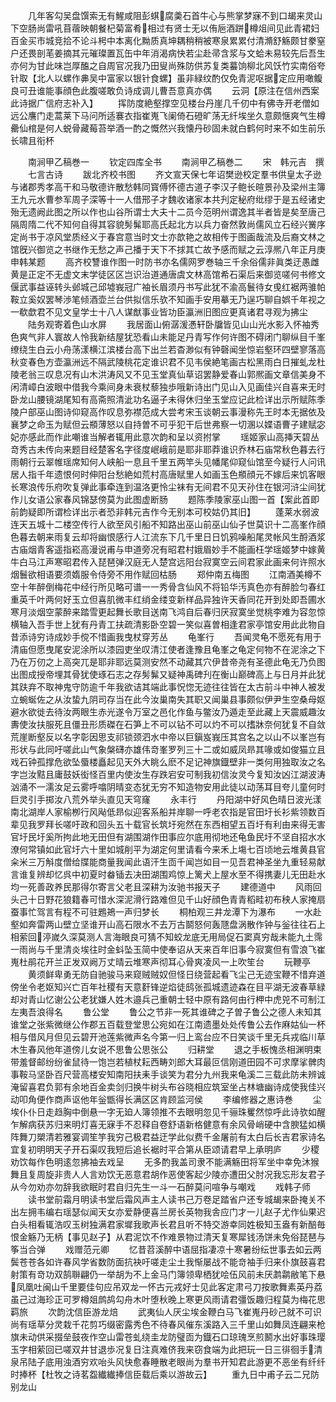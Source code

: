 <!-- { "loadSidebar": true } -->
　　几年客勾吴盘馔索无有鯹咸阻彭蜞腐羮石首牛心与熊掌梦寐不到口朅来灵山下空肠尚雷吼苜蓿映朝餐杞菊富肴相过有贤士无以侑巵酒跰樽俎间见此青裙妇百金买市城竞拾不论斗枵中本离化黝质真坤耦稍稍被寒泉累累付清滫舒觞颇甘豢窒户还畏剖芼姜摘其元璀璨置瓦缶中年消渴病快若尘赴帚含浆与文蛤未易较先后吾生亦何为甘此味岂厚醢之自周官况我乃田叟尚殊防供苏复类蟇饷柳北风饫竹实南俗夸针取【北人以螺作丳吴中富家以银针食螺】虽非緑纹酌仅免青泥呕据定应用噉鳆良可丑谁能事顔色此腹嗟敢负诗成调儿曹吾意真亦偶
　　云洞【原注在信州西案此诗据广信府志补入】
　　挥防度絶壑撑空见楼台丹崖几千仞中有佛寺开老僧如远公譍门走蒿莱下马问所适褰衣指崔嵬飞阑倚石磴旷荡无纤埃坐久意颇惬爽气生樽罍仙棺是何人蜕骨藏莓苔举酒一酌之慨然兴我懐丹砂固未就白鹤何时来不如生前乐长啸且衔杯






　　南涧甲乙稿巻一
　　钦定四库全书
　　南涧甲乙稿巻二
　　宋　韩元吉　撰
　　七言古诗
　　跋北齐校书图
　　齐文宣天保七年诏樊逊校定羣书供皇太子逊与诸郡秀孝高干和马敬德许散愁韩同寳傅怀德古道子李汉子鲍长暄景孙及梁州主簿王九元水曹参军周子深等十一人借邢子才魏收诸家本共刋定秘府纰缪于是五经诸史殆无遗阙此图之所以作也山谷所谓士大夫十二员今范明州谓逸其半者皆是矣至唐己隔周隋二代不知何自得其容貌髣髴耶高氏起北方以兵力奋然敦尚儒风立石经兴黉序定尚书于凉风堂质经义于春宫意当时文士亦歆艳之故相传于图画哉流及后裔文林之馆旣兴御览之书继作无愁之声己播于天下不捄其亡故予感而赋之云淳熈八年正月庚申韩某题
　　高齐校讐谁作图一时防书亦名儒网罗巻轴三千余俗儒非眞类迂愚雌黄是正定不无虚文末学徒区区岂识治道通唐虞文林高馆希石渠后来御览嗟何书修文偃武事益诬转头邺城己邱墟峩冠广袖长眉须丹书写此犹不渝高鬟待女曵红裾两骓帕鞍立奚奴罢琴渉笔倾酒壶兰台供拟信乐欤不知画手安用摹无乃逞巧聊自娯千年视之一欷歔君不见文皇学士十八人谋猷事业皆功臣瀛洲旧图应更真诸君寻观为拂尘
　　陆务观寄着色山水屏
　　我居面山俯潺湲慿轩卧牖皆见山山光水影入怀袖秀色爽气非人寰故人怜我新结屋犹恐看山未能足丹青写作何许图不碍闭门聊纵目千峯缭绕生白云小舟荡漾横江滨楼台高下出兰若杳渺似有钟磬闻坐惊岩壑环四壁寥落高秋变春色方壶瀛洲远不隔武陵桃花定谁识君不见韦侯絶笔画古松黑雨白日摧虬龙杜陵老翁三叹息况有山木洪涛风又不见玉堂真仙草诏罢静爱春山郭熈画文章信美身不闲清嶂白波眼中借我今乘间身未衰杖藜独歩哦新诗出门见山入见画佳兴自喜来无时卧龙山腰镜湖尾知有高斋照清泚功名逼子未得休归坐玉堂应记此检详出示所赋陈季陵户部巫山图诗仰窥高作叹息弥襟范成大尝考宋玉谈朝云事漫称先王时本无据依及襄梦之命玉为赋但云頩薄怒以自持曽不可乎犯干后世弗察一切溷以媟语曹子建赋宓妃亦感此而作此嘲谁当解者辄用此意次韵和呈以资拊掌
　　瑶姬家山高挿天碧丛竒秀古未传向来题目经楚客名字径度岷峨前是耶非耶莽谁识乔林石庙常秋色暮去行雨朝行云翠帷瑶席知何人峡船一息且千里五两竿头见幡尾仰窥仙馆至今疑行人问讯居人指千年遗恨何时伸阳台愁絶如荒村高唐赋里人如画玉色頩顔元不嫁后来饥客眼长寒浪传乐府吹复弹此事牵连到温洛更怜尘袜有无间君不见天孙住在银河浒尘间犹作儿女语公家春风锦瑟傍莫为此图虚断肠
　　题陈季陵家巫山图一首【案此首即前韵疑即所谓检详出示者恐非韩元吉作今无别本可校姑仍其旧】
　　蓬莱水弱波连天五城十二楼空传行人欲至风引船不知路出巫山前巫山仙子世莫识十二高峯作顔色暮去朝来雨复云却将幽恨感行人江流东下几千里日日饥鸦噪船尾灵帐风生酹酒浆古庙烟青客遥指崧高漫说甫与申道旁况有昭君村娥眉妙手不能画枉学瑶姬梦中嫁黄牛白马江声寒昭君传入琵琶弹汉庭无人楚宫远阳台寂寞空云间君家此画来何许照水烟鬟欲相语要须媠服令侍旁不用作赋回枯肠
　　郑仲南五梅图
　　江南酒美樽不空十年醉倒梅花中经行所见略可谱一一秀骨含仙风不将铅华汚真色亦有醉脸匀春红重英千叶两何好玉立但喜肌微丰红绡金缕变新样品异独许天香同花开到处即吾圃水寒月淡烟空蒙醉来踏雪更起舞长歌目送南飞鸿自后春归厌寂寞坐觉桃李难为容忽惊横轴入吾手世上犹有丹青工扶疏清影卧空碧一笑似喜曽相逢君家亭馆安用此此物自昔添诗穷诗成妙手傥不惜画我曳杖穿芳丛
　　龟峯行
　　吾闻灵龟不愿死有用于清庙但愿曳尾安泥涂所以漆园吏坐叹清江使者逢豫且龟峯之龟定何物不在泥涂之下乃在万仞之上高突兀是耶非耶远莫测安然不动藏其穴伊昔帝尧有圣德此龟无乃负图出图成授帝埋其骨犹使琢石志之存髣髴又疑神禹碑刋在衡山巅碑高上与日月并此犹其趺弃不取神鬼守防逾千年我欲诘其端此事怳惚无迹往往皆在太古前斗中神人被发立蜿蜒佐之从汝蛰九阴司存当在此今汝巢南失其职又闻巢县事颇似伊尹生空桑母妪避水欲徙去待汝两眼生赤光遂令万室之邑化作鱼与鳖汝乃遁走至此藏上天震威趣汝夀使汝扶服死且僵丑形质磔在石笋上不可以钻不可以灼不可以搘牀奈何犹复不自敛荒崖断壑反以名字彰因思支祁锁颈泗水中帝以巨鎭岌峩压其宫名之以山不以峯岂有形状与此同吁嗟此山气象槃礴亦雄伟竒峯罗列三十二或如威凤昻其喙或如俊猫立且戏石钟孤撑危欲坠蜃楼矗起见天外大眺么麽不足记神旗鐡壁非一类何用独取汝之名字岂汝黠且庸鼓妖衒怪百里内使汝生存跌宕安可制我初信汝灵今复知汝凶江湖波涛汹涌不一濡汝足云雾呼噏阴晴变态犹无穷不知造物安用此徒以动荡耳目夸儿童何时巨灵引手掷汝八荒外举头直见天穹窿
　　永丰行
　　丹阳湖中好风色晴日波光漾南北湖岸人家榆栁行风飐低昻似迎客系船并岸聊一呼老农指是官田圩长衫紫领数百辈见我罗拜长嗟吁政和回头五十载官长筑圩宛然在东西相望五百圩有利由来得无害官圩民圩奚所拘此地无田但有湖围湖作田事应尔底用彻地还龟鱼民圩不坚自招水水潦何常镇如此官圩六十里如城削平为湖定何里请看今来禾上塲七百顷地云堆黄县官籴米三万斛度僧给牒能商量我闻此语汗生靣千闻岂如目一见吾君神圣坐九重轻易献言谁复辨却忆呉中初夏时畚锸去决田湖围鸡惊上篱犬上屋水至不得携妻儿无田赴水均一死善政养民那得尔寄言父老且深耕为汝驰书报天子
　　建德道中
　　风雨回头己十日野花狼籍春可惜水深泥滑行路难但见千山好顔色青青稻畦初布秧人家掩扇蚕事忙驾言有程不可驻鶗鴂一声归梦长
　　桐柏观三井龙潭下为瀑布
　　一水赴壑如奔雷两山壁立坚谁开山高石限水不去万古鬬怒何轰豗盘涡散作钟与釡往往石上相萦回渟嵗久深莫测人言海眼良可猜不知蛟龙底无用局促石窦真穷哉未能九土霈一雨尚与千里清炎埃往时金蚪坠玉简中使奉诏从天来百年旧事今寂寞但有雪浪飞崔嵬杜鹃花开兰正发双阙万丈晴云堆寒声彻耳心骨爽凌风一上吹笙台
　　玩鞭亭
　　黄须鲜卑勇无防自驰骏马来窥贼贼奴但怪日绕营起看飞尘己无迹宝鞭不惜弃道傍坐令老妪知兴亡百年社稷有天意姧锋逆焰徒鸱张孤城遗迹森在目平湖无波春草緑却对青山忆谢公公老犹嫌人姓木邉兵己重朝士轻中原有路何由行柙中虎兕不可制江左夷吾浪得名
　　鲁公堂
　　鲁公之节非一死其谁碑之子曽子鲁公之德人未知其谁堂之张紫微继公作郡五百载登堂思公宛如在江南遗墨处处传鲁公去作麻姑仙一杯相与借风月但见云碧开池莲紫微声名今第一归上鸾台应不日笑谈千里无兵戎临川草木生春风他年道傍儿女说不思鲁公思张公
　　归耕堂
　　退之手板愧丞相渊明束带羞督邮纷纷雀鼠待一饱岂若植杖耘西畴刘郎大耳最叵信刚道田园不可求摩挲髀肉事鞍马坚卧百尺营高楼安知南阳扶耒手谈笑为君分九州我来龟溪二三载此防未辨诚淹留喜君负郭有余地百金卖剑归换牛树头布谷晓相应筑室坐占林塘幽诗成使我佳兴动叩角便作商声讴他年釡甑得长满区区肯顾监河侯
　　李编修器之惠诗巻
　　尘埃仆仆日走趋胸中倒悬一字无廹人簿领推不去眼明忽见千骊珠矍然惊呼此诗欤如醒乍解病获苏归来明灯喜无寐手不忍释自卷舒语新格健意有余风骨峭硬中含腴猛如横阵舞刀槊清若雅宴调笙竽我穷己极君益迂学此似费千金屠前有太白后长吉君家诗名宜复初明明天子开石渠叹我短后追长裾时平合第从臣颂请君早上承明庐
　　少稷劝饮每作色明逺忽拂袖去戏呈
　　无多酌我盖司隶不能满觞田将军坐中幸免沐猴舞且复周旋非贵人人言劝饮无恶意君胡作恶使客起少陵亦遭田父肘况我忘形友君子从今勿劝亦勿辞我欲眠时君自归先生一斗一石醉莫问喧争与嘲戏
　　戏韩子师
　　读书堂前霜月明读书堂后霜风声主人读书己万卷足踏省户还专城朅来卧掩关不出左拥韦编右瑶瑟似闻天女亦爱静便喜兰房长英物我舎应门才一儿赵子尤作仙果迟白头相看辄浩叹玉树独满君家墀我歌声长君且听不特交游幸同姓极知玉盎有新醅毎恨金觞乃无柄【事见赵子】从君泥饮不作难景物过清天复寒犀钱汤饼未免俗琵琶与筝当合弹
　　戏赠范元卿
　　忆昔苕溪醉中语屈指凄凉十寒暑纷纭世事去如云两鬓苍苍各如许春风学省数防面抗袂吁嗟走尘土我惭屡战不能竒袖手归来仆旗鼓喜君射策有竒功双鹄聨翩仍一举胡为不上金马门簿领卑栖犹哙伍风前未厌鹔鹴敝笔下悬凤凰吐闽山千里要佳句应吊双龙一怀古元戎好士见此客定肃弓刀按歌舞素英丹荔虽己过海珍正可罗樽爼鹧鸪勾舟木叶堕秋晚上寒更风雨请君彊饭趣归程莫为梅花思羁旅
　　次韵沈信臣游龙焙
　　武夷仙人厌尘埃金鞭白马飞崔嵬丹砂己就不可识尚有瑶草分灵栽千花剪巧缀密露秀色不待春风催东溪路入三千里山如舞凤连翩来枪旗未动供采掇垒鼓夜作空山雷苍虬绕圭龙防璧靣为鐡石口琼瑰烹煎鬭水出好事珠璎玉字相萦回已嗟双井甘退歩况复日注真难侪我来窃食端为此把玩一日三徘徊手清泉吊陆子底用浊酒穷欢咍头风快愈春睡散老眼尚为羣书开知君此游更不恶坐有纤纤时捧杯【杜牧之诗茗盌纎纎捧信臣载后乘以游故云】
　　重九日中甫子云二兄防别龙山
